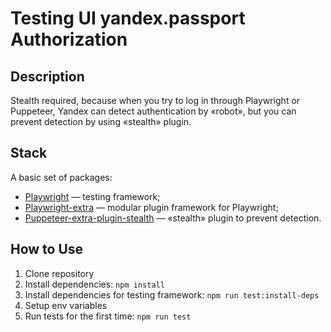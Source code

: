 # Testing UI yandex.passport Authorization

## Description

Stealth required, because when you try to log in through Playwright or Puppeteer, Yandex can detect authentication by «robot», but you can prevent detection by using «stealth» plugin.

## Stack

A basic set of packages:

- [Playwright](https://playwright.dev) — testing framework;
- [Playwright-extra](https://github.com/berstend/puppeteer-extra/tree/master/packages/playwright-extra) — modular plugin framework for Playwright;
- [Puppeteer-extra-plugin-stealth](https://github.com/berstend/puppeteer-extra/tree/master/packages/puppeteer-extra-plugin-stealth) — «stealth» plugin to prevent detection.

## How to Use

1. Clone repository
2. Install dependencies: `npm install`
3. Install dependencies for testing framework: `npm run test:install-deps`
4. Setup env variables
5. Run tests for the first time:
`npm run test`